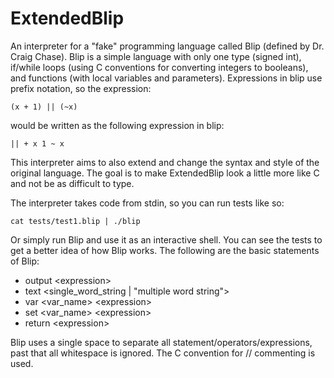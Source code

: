 ExtendedBlip
============

An interpreter for a "fake" programming language called Blip (defined by Dr. Craig Chase). Blip is a simple language with only one type (signed int), if/while loops (using C conventions for converting integers to booleans), and functions (with local variables and parameters). Expressions in blip use prefix notation, so the expression:

    (x + 1) || (~x)

would be written as the following expression in blip:

    || + x 1 ~ x

This interpreter aims to also extend and change the syntax and style of the original language. The goal is to make ExtendedBlip look a little more like C and not be as difficult to type.

The interpreter takes code from stdin, so you can run tests like so:

    cat tests/test1.blip | ./blip

Or simply run Blip and use it as an interactive shell. You can see the tests to get a better idea of how Blip works. The following are the basic statements of Blip:

* output &lt;expression&gt;
* text &lt;single_word_string | "multiple word string"&gt;
* var &lt;var_name&gt; &lt;expression&gt;
* set &lt;var_name&gt; &lt;expression&gt;
* return &lt;expression&gt;

Blip uses a single space to separate all statement/operators/expressions, past that all whitespace is ignored. The C convention for // commenting is used.